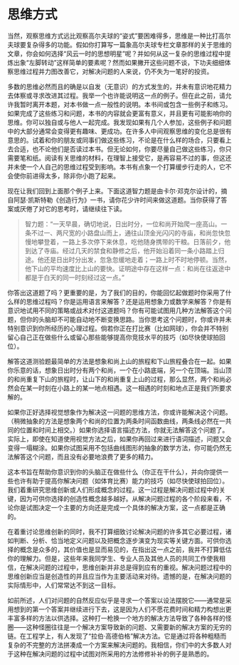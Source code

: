 # 思维方式

当然，观察思维方式远比观察高尔夫球的“姿式”要困难得多，思维是一种比打高尔夫球要复杂得多的功能。假如你打算写一篇象高尔夫球专栏文章那样的关于思维的文章，你会如何选择“风云一时的思想明星”呢？并如何从这一复杂的思维过程中提炼出象“左脚转动”这样简单的要素呢？然而如果撇开这些问题不谈，下功夫细细体察思维过程并力图改善它，对解决问题的人来说，仍不失为一笔好的投资。

多数的思维必然而且的确是以自发（无意识）的方式发生的，并未有意识地花精力去体察或寻求改进其过程。我举一个也许能说明这一点的例子。但在此之前，请允许我暂时离开本题，对本书做一点一般性的说明。本书间或包含一些例子和练习。如果完成了这些练习和问题，本书的内容就会更富有意义，并且更有可能影响你的思维。你可以独自或与他人一起完成。我发现如果有几个人参加，这些例子和问题中的大部分通常会变得更有趣味、更成功。在许多人中间观察思维的变化总是很有意思的。试着和你的朋友或同事们做这些练习，不论是在什么样的场合，只要看上去合适，也不论他们是否读过本书。但无论如何，你要尽量自己做这些练习，你只需要笔和纸。阅读有关思维的材料，在理智上接受它，是再容易不过的事，但这还并未使一个人自己的思维过程受到影响。本书有点象一个打算缓步行走的人，它不会使你前进得太多，除非你小跑了起来。

现在让我们回到上面那个例子上来。下面这道智力题是由卡尔·邓克尔设计的，摘自阿瑟·凯斯特勒《创造行为》一书，请你花少许时间来做这道题。当你获得了答案或厌倦了对它的思考时，请继续往下读。

> 智力题：“一天早晨，确切地说，日出时分，一位和尚开始爬一座高山。一条不过一、两尺宽的小路盘山而上，通往山顶金光闪闪的寺庙，和尚忽快忽慢地攀登着，一路上多次停下来休息，吃他随身携带的干粮。日落前夕，他到达了寺庙。经过几天的禁食和静修之后，他开始沿着同一条小路踏上归途。他还是日出时分出发，忽急忽缓地走着；一路上时不时地停顿。当然，他下山的平均速度比上山的要快。证明途中存在这样一点：和尚在往返途中都是于白天的同一时刻经过这一点。”

你答出这道题了吗？更重要的是，为了我们的目的，你能回忆起做题时你采用了什么样的思维过程吗？你是运用语言来解答？还是运用想象力或数学来解答？你是有意识地试用不同的策略或战术对付这道题吗？你有可能试图用几种方法解答这个问题，但你的头脑却不可能自动地不断变换思路。当你思考这个问题时，你或许并未特别意识到你所经历的心理过程。倘若你正在打比赛（比如网球），你会并不特别留心自己正在做些什么或留心那些能够提高你竞技水平的技巧（如尽快使球拍回位）。

解答这道测验题最简单的方法是想象和尚上山的旅程和下山旅程叠合在一起。如果你乐意的话，想象日出时分有两个和尚，一个在小路底端，另一个在顶端。当山顶的和尚重复下山的旅程时，让山下的和尚重复上山的过程，那么显然，两个和尚必然会在某一时刻在小路上的某一地点相遇。这一相遇的时刻和地点正是我们所要求解的。

如果你正好选择视觉想象作为解决这一问题的思维方法，你或许能解决这个问题。（稍微抽象的方法是想象两个和尚的位置为两条时间函数曲线，两条线必然在一共同的位置和时间上相交。）如果你选择语言描述方法，你就无法解答这个问题了。实际上，即使在知道使用视觉方法之后，如果你再回过来进行语词描述，问题又会变得一塌糊涂。如果你试图采用不包括曲线图形的抽象的数学方法，你可能仍然无法解答这个问题，而且没有必要地浪费了更多的精力。

这本书旨在帮助你意识到你的头脑正在做些什么（你正在干什么），并向你提供一些也许有助于提高你解决问题（如体育比赛）能力的技巧（如尽快使球拍回位）。我们着重研究思维创新或人们形成概念的过程。这一过程是解决问题过程中的关键，因为可供你选择的创造性概念越多越好。从解决问题过程的各个阶段来看，不论你是试图决定一个主要的方向还是完成一个具体的解决方案，这一点都是正确的。

在着重讨论思维创新的同时，我不打算细致讨论解决问题的许多其它必要过程，诸如判断、分析、恰当地定义问题以及把概念逐步演变为现实等关键方面。可供你选择的概念是众多的，其价值也是显而易见的，在指出这一点之前，我并不打算低估你的理解力。但是，这些年来我同学生、专业人员及其他人员的共同工作使我相信，在解决问题的过程中，思维创新并非总是得到应有的重视。解决问题过程中的思维创新应当是创造性的并且应当作为主要活动来对待。遗憾的是，在解决问题的实际情形中，人们常常达不到这一目标。

如前所述，人们对问题的自然反应似乎是寻求一个答案以设法摆脱它——通常是采用想到的第一个答案并继续进行下去，这是因为人们不愿花费时间和精力构想出更丰富多样的方法以供选择。这种打一枪换一个地方的解决方法导致了各种各样的怪圈——这种怪圈往往是一个解决方案导致新的问题、又需要新的解决方案的无穷的链。在工程学上，有人发现了“拉伯·高德伯格”解决方法。它是通过将各种粗糙而复杂的不完整的方法拼凑成一个方案来解决问题的。我相信，你们中的大多数人对于这种在解决问题的过程中试图对所采用的方法修修补补的例子是熟悉的。
